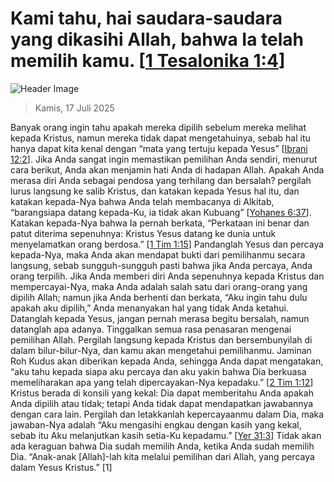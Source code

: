 
# Kami tahu, hai saudara-saudara yang dikasihi Allah, bahwa Ia telah memilih kamu. [[1 Tesalonika 1:4](http://alkitab.sabda.org/?1%20Tesalonika%201:4)]

![Header Image](https://alkitab.app/slice/sunrise.jpg)

> Kamis, 17 Juli 2025

Banyak orang ingin tahu apakah mereka dipilih sebelum mereka melihat kepada Kristus, namun mereka tidak dapat mengetahuinya, sebab hal itu hanya dapat kita kenal dengan “mata yang tertuju kepada Yesus” [[Ibrani 12:2](http://alkitab.sabda.org/?Ibrani%2012:2)]. Jika Anda sangat ingin memastikan pemilihan Anda sendiri, menurut cara berikut, Anda akan menjamin hati Anda di hadapan Allah. Apakah Anda merasa diri Anda sebagai pendosa yang terhilang dan bersalah? pergilah lurus langsung ke salib Kristus, dan katakan kepada Yesus hal itu, dan katakan kepada-Nya bahwa Anda telah membacanya di Alkitab, “barangsiapa datang kepada-Ku, ia tidak akan Kubuang” [[Yohanes 6:37](http://alkitab.sabda.org/?Yohanes%206:37)]. Katakan kepada-Nya bahwa Ia pernah berkata, “Perkataan ini benar dan patut diterima sepenuhnya: Kristus Yesus datang ke dunia untuk menyelamatkan orang berdosa.” [[1 Tim 1:15](http://alkitab.sabda.org/?1%20Tim%201:15)] Pandanglah Yesus dan percaya kepada-Nya, maka Anda akan mendapat bukti dari pemilihanmu secara langsung, sebab sungguh-sungguh pasti bahwa jika Anda percaya, Anda orang terpilih. Jika Anda memberi diri Anda sepenuhnya kepada Kristus dan mempercayai-Nya, maka Anda adalah salah satu dari orang-orang yang dipilih Allah; namun jika Anda berhenti dan berkata, “Aku ingin tahu dulu apakah aku dipilih,” Anda menanyakan hal yang tidak Anda ketahui. Datanglah kepada Yesus, jangan pernah merasa begitu bersalah, namun datanglah apa adanya. Tinggalkan semua rasa penasaran mengenai pemilihan Allah. Pergilah langsung kepada Kristus dan bersembunyilah di dalam bilur-bilur-Nya, dan kamu akan mengetahui pemilihanmu. Jaminan Roh Kudus akan diberikan kepada Anda, sehingga Anda dapat mengatakan, “aku tahu kepada siapa aku percaya dan aku yakin bahwa Dia berkuasa memeliharakan apa yang telah dipercayakan-Nya kepadaku.” [[2 Tim 1:12](http://alkitab.sabda.org/?2%20Tim%201:12)] Kristus berada di konsili yang kekal: Dia dapat memberitahu Anda apakah Anda dipilih atau tidak; tetapi Anda tidak dapat mendapatkan jawabannya dengan cara lain. Pergilah dan letakkanlah kepercayaanmu dalam Dia, maka jawaban-Nya adalah “Aku mengasihi engkau dengan kasih yang kekal, sebab itu Aku melanjutkan kasih setia-Ku kepadamu.” [[Yer 31:3](http://alkitab.sabda.org/?Yer%2031:3)] Tidak akan ada keraguan bahwa Dia sudah memilih Anda, ketika Anda sudah memilih Dia. “Anak-anak [Allah]-lah kita melalui pemilihan dari Allah, yang percaya dalam Yesus Kristus.” [1]
    